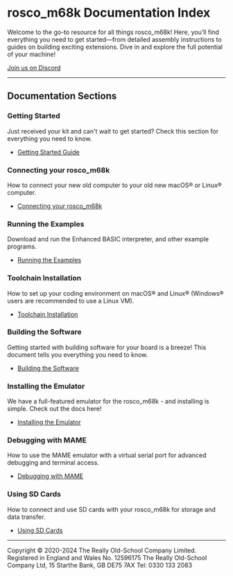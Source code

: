 # rosco_m68k Documentation Index

Welcome to the go-to resource for all things rosco_m68k! Here, you’ll find everything you need to get started—from detailed assembly instructions to guides on building exciting extensions. Dive in and explore the full potential of your machine!

[Join us on Discord](https://discord.gg/rDkE3Xr)

---

## Documentation Sections

### Getting Started
Just received your kit and can't wait to get started? Check this section for everything you need to know.
- [Getting Started Guide](getting-started.md)

### Connecting your rosco_m68k
How to connect your new old computer to your old new macOS® or Linux® computer.
- [Connecting your rosco_m68k](connecting.md)

### Running the Examples
Download and run the Enhanced BASIC interpreter, and other example programs.
- [Running the Examples](running-the-examples.md)

### Toolchain Installation
How to set up your coding environment on macOS® and Linux® (Windows® users are recommended to use a Linux VM).
- [Toolchain Installation](toolchain-installation.md)


### Building the Software
Getting started with building software for your board is a breeze! This document tells you everything you need to know.
- [Building the Software](building-the-software.md)

### Installing the Emulator
We have a full-featured emulator for the rosco_m68k - and installing is simple. Check out the docs here!
- [Installing the Emulator](installing-the-emulator.md)

### Debugging with MAME
How to use the MAME emulator with a virtual serial port for advanced debugging and terminal access.
- [Debugging with MAME](MAME-serial.md)

### Using SD Cards
How to connect and use SD cards with your rosco_m68k for storage and data transfer.
- [Using SD Cards](SDCardGuide.md)

---

Copyright © 2020-2024 The Really Old-School Company Limited. Registered in England and Wales No. 12596175
The Really Old-School Company Ltd, 15 Starthe Bank, GB DE75 7AX Tel: 0330 133 2083
